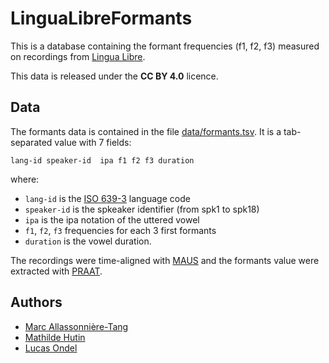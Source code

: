 # LinguaLibreFormants

This is a database containing the formant frequencies (f1, f2, f3)
measured on recordings from [Lingua Libre](https://lingualibre.org/wiki/LinguaLibre:Main_Page).

This data is released under the **CC BY 4.0** licence.

## Data
The formants data is contained in the file [data/formants.tsv](https://github.com/lucasondel/LinguaLibreFormants/blob/main/data/formants.tsv).
It is a tab-separated value with 7 fields:
```
lang-id speaker-id  ipa f1 f2 f3 duration
```
where:
* `lang-id` is the [ISO 639-3](https://iso639-3.sil.org/code_tables/639/data)
  language code
* `speaker-id` is the spkeaker identifier (from spk1 to spk18)
* `ipa` is the ipa notation of the uttered vowel
* `f1`, `f2`, `f3` frequencies for each 3 first formants
* `duration` is the vowel duration.

The recordings were time-aligned with [MAUS](https://www.bas.uni-muenchen.de/Bas/BasMAUS.html)
and the formants value were extracted with [PRAAT](https://www.fon.hum.uva.nl/praat/).

## Authors

* [Marc Allassonnière-Tang](https://www.marctang.info/)
* [Mathilde Hutin](https://mathildehutin.wordpress.com/)
* [Lucas Ondel](https://lucasondel.github.io/)

